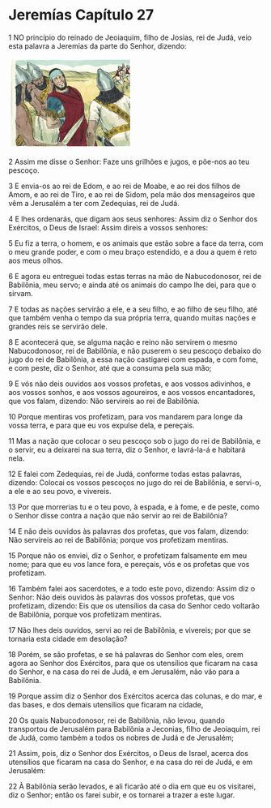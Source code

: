 # Jeremías Capítulo 27

1	NO princípio do reinado de Jeoiaquim, filho de Josias, rei de Judá, veio esta palavra a Jeremias da parte do Senhor, dizendo:

![](.img/24_Jer_27_01_RG.jpg)

2	Assim me disse o Senhor: Faze uns grilhões e jugos, e põe-nos ao teu pescoço.

3	E envia-os ao rei de Edom, e ao rei de Moabe, e ao rei dos filhos de Amom, e ao rei de Tiro, e ao rei de Sidom, pela mão dos mensageiros que vêm a Jerusalém a ter com Zedequias, rei de Judá.

4	E lhes ordenarás, que digam aos seus senhores: Assim diz o Senhor dos Exércitos, o Deus de Israel: Assim direis a vossos senhores:

5	Eu fiz a terra, o homem, e os animais que estão sobre a face da terra, com o meu grande poder, e com o meu braço estendido, e a dou a quem é reto aos meus olhos.

6	E agora eu entreguei todas estas terras na mão de Nabucodonosor, rei de Babilônia, meu servo; e ainda até os animais do campo lhe dei, para que o sirvam.

7	E todas as nações servirão a ele, e a seu filho, e ao filho de seu filho, até que também venha o tempo da sua própria terra, quando muitas nações e grandes reis se servirão dele.

8	E acontecerá que, se alguma nação e reino não servirem o mesmo Nabucodonosor, rei de Babilônia, e não puserem o seu pescoço debaixo do jugo do rei de Babilônia, a essa nação castigarei com espada, e com fome, e com peste, diz o Senhor, até que a consuma pela sua mão;

9	E vós não deis ouvidos aos vossos profetas, e aos vossos adivinhos, e aos vossos sonhos, e aos vossos agoureiros, e aos vossos encantadores, que vos falam, dizendo: Não servireis ao rei de Babilônia.

10	Porque mentiras vos profetizam, para vos mandarem para longe da vossa terra, e para que eu vos expulse dela, e pereçais.

11	Mas a nação que colocar o seu pescoço sob o jugo do rei de Babilônia, e o servir, eu a deixarei na sua terra, diz o Senhor, e lavrá-la-á e habitará nela.

12	E falei com Zedequias, rei de Judá, conforme todas estas palavras, dizendo: Colocai os vossos pescoços no jugo do rei de Babilônia, e servi-o, a ele e ao seu povo, e vivereis.

13	Por que morrerias tu e o teu povo, à espada, e à fome, e de peste, como o Senhor disse contra a nação que não servir ao rei de Babilônia?

14	E não deis ouvidos às palavras dos profetas, que vos falam, dizendo: Não servireis ao rei de Babilônia; porque vos profetizam mentiras.

15	Porque não os enviei, diz o Senhor, e profetizam falsamente em meu nome; para que eu vos lance fora, e pereçais, vós e os profetas que vos profetizam.

16	Também falei aos sacerdotes, e a todo este povo, dizendo: Assim diz o Senhor: Não deis ouvidos às palavras dos vossos profetas, que vos profetizam, dizendo: Eis que os utensílios da casa do Senhor cedo voltarão de Babilônia, porque vos profetizam mentiras.

17	Não lhes deis ouvidos, servi ao rei de Babilônia, e vivereis; por que se tornaria esta cidade em desolação?

18	Porém, se são profetas, e se há palavras do Senhor com eles, orem agora ao Senhor dos Exércitos, para que os utensílios que ficaram na casa do Senhor, e na casa do rei de Judá, e em Jerusalém, não vão para a Babilônia.

19	Porque assim diz o Senhor dos Exércitos acerca das colunas, e do mar, e das bases, e dos demais utensílios que ficaram na cidade,

20	Os quais Nabucodonosor, rei de Babilônia, não levou, quando transportou de Jerusalém para Babilônia a Jeconias, filho de Jeoiaquim, rei de Judá, como também a todos os nobres de Judá e de Jerusalém;

21	Assim, pois, diz o Senhor dos Exércitos, o Deus de Israel, acerca dos utensílios que ficaram na casa do Senhor, e na casa do rei de Judá, e em Jerusalém:

22	À Babilônia serão levados, e ali ficarão até o dia em que eu os visitarei, diz o Senhor; então os farei subir, e os tornarei a trazer a este lugar.

